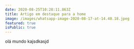 ```yaml
---
date: 2020-08-25T10:28:11.863Z
title: Artigo em destaque para a home
image: /images/whatsapp-image-2020-08-17-at-14.40.18.jpeg
featured: true
isPublic: true
---
```

olá mundo kajsdkasjd
